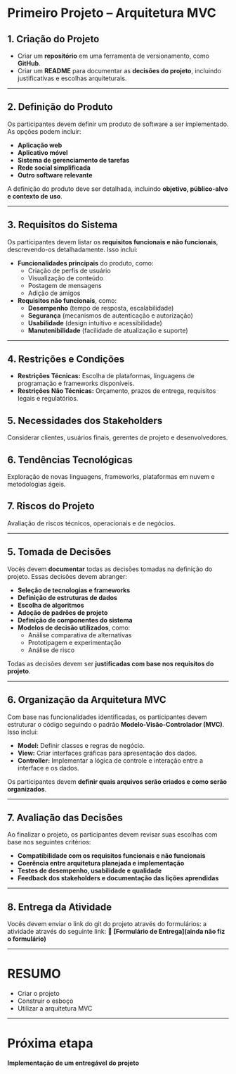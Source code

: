 # Primeiro Projeto – Arquitetura MVC

## 1. Criação do Projeto
- Criar um **repositório** em uma ferramenta de versionamento, como **GitHub**.
- Criar um **README** para documentar as **decisões do projeto**, incluindo justificativas e escolhas arquiteturais.

---

## 2. Definição do Produto
Os participantes devem definir um produto de software a ser implementado. As opções podem incluir:
- **Aplicação web**
- **Aplicativo móvel**
- **Sistema de gerenciamento de tarefas**
- **Rede social simplificada**
- **Outro software relevante**

A definição do produto deve ser detalhada, incluindo **objetivo, público-alvo e contexto de uso**.

---

## 3. Requisitos do Sistema
Os participantes devem listar os **requisitos funcionais e não funcionais**, descrevendo-os detalhadamente. Isso inclui:
- **Funcionalidades principais** do produto, como:
  - Criação de perfis de usuário
  - Visualização de conteúdo
  - Postagem de mensagens
  - Adição de amigos
- **Requisitos não funcionais**, como:
  - **Desempenho** (tempo de resposta, escalabilidade)
  - **Segurança** (mecanismos de autenticação e autorização)
  - **Usabilidade** (design intuitivo e acessibilidade)
  - **Manutenibilidade** (facilidade de atualização e suporte)

---

## 4. Restrições e Condições
- **Restrições Técnicas:** Escolha de plataformas, linguagens de programação e frameworks disponíveis.
- **Restrições Não Técnicas:** Orçamento, prazos de entrega, requisitos legais e regulatórios.

## 5. Necessidades dos Stakeholders
Considerar clientes, usuários finais, gerentes de projeto e desenvolvedores.

## 6. Tendências Tecnológicas
Exploração de novas linguagens, frameworks, plataformas em nuvem e metodologias ágeis.

## 7. Riscos do Projeto
Avaliação de riscos técnicos, operacionais e de negócios.

---

## 5. Tomada de Decisões
Vocês devem **documentar** todas as decisões tomadas na definição do projeto. Essas decisões devem abranger:
- **Seleção de tecnologias e frameworks**
- **Definição de estruturas de dados**
- **Escolha de algoritmos**
- **Adoção de padrões de projeto**
- **Definição de componentes do sistema**
- **Modelos de decisão utilizados**, como:
  - Análise comparativa de alternativas
  - Prototipagem e experimentação
  - Análise de risco

Todas as decisões devem ser **justificadas com base nos requisitos do projeto**.

---

## 6. Organização da Arquitetura MVC
Com base nas funcionalidades identificadas, os participantes devem estruturar o código seguindo o padrão **Modelo-Visão-Controlador (MVC)**. Isso inclui:
- **Model:** Definir classes e regras de negócio.
- **View:** Criar interfaces gráficas para apresentação dos dados.
- **Controller:** Implementar a lógica de controle e interação entre a interface e os dados.

Os participantes devem **definir quais arquivos serão criados e como serão organizados**.

---

## 7. Avaliação das Decisões
Ao finalizar o projeto, os participantes devem revisar suas escolhas com base nos seguintes critérios:
- **Compatibilidade com os requisitos funcionais e não funcionais**
- **Coerência entre arquitetura planejada e implementação**
- **Testes de desempenho, usabilidade e qualidade**
- **Feedback dos stakeholders e documentação das lições aprendidas**

---

## 8. Entrega da Atividade
Vocês devem enviar o link do git do projeto através do formulários: a atividade através do seguinte link:
📌 **[Formulário de Entrega](ainda não fiz o formulário)**

---

# RESUMO

- Criar o projeto
- Construir o esboço
- Utilizar a arquitetura MVC

---

# Próxima etapa

**Implementação de um entregável do projeto**